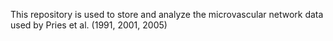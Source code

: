 This repository is used to store and analyze the microvascular network data used by Pries et al. (1991, 2001, 2005)
